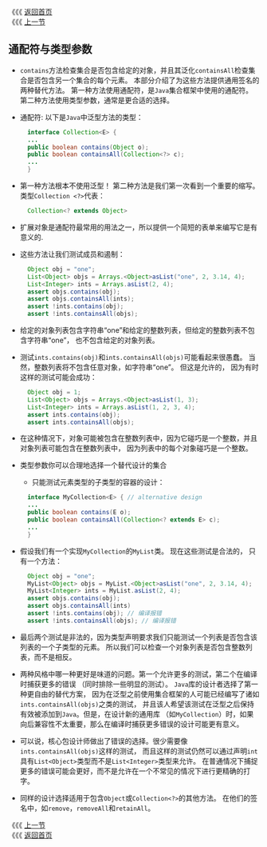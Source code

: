 《《《 [返回首页](../README.md)       <br/>
《《《 [上一节](05_Arrays.md)

## 通配符与类型参数

- `contains`方法检查集合是否包含给定的对象，并且其泛化`containsAll`检查集合是否包含另一个集合的每个元素。 
本部分介绍了为这些方法提供通用签名的两种替代方法。 第一种方法使用通配符，是`Java`集合框架中使用的通配符。 
第二种方法使用类型参数，通常是更合适的选择。

- 通配符: 以下是`Java`中泛型方法的类型：
  
  ```java
    interface Collection<E> {
    ...
    public boolean contains(Object o);
    public boolean containsAll(Collection<?> c);
    ...
    }
  ```  
- 第一种方法根本不使用泛型！ 第二种方法是我们第一次看到一个重要的缩写。 
类型`Collection <?>`代表：  
  
  ```java
    Collection<? extends Object>
  ```
- 扩展对象是通配符最常用的用法之一，所以提供一个简短的表单来编写它是有意义的.

- 这些方法让我们测试成员和遏制： 

  ```java
    Object obj = "one";
    List<Object> objs = Arrays.<Object>asList("one", 2, 3.14, 4);
    List<Integer> ints = Arrays.asList(2, 4);
    assert objs.contains(obj);
    assert objs.containsAll(ints);
    assert !ints.contains(obj);
    assert !ints.containsAll(objs);
  ```
- 给定的对象列表包含字符串“one”和给定的整数列表，但给定的整数列表不包含字符串“one”，
也不包含给定的对象列表。
- 测试`ints.contains(obj)`和`ints.containsAll(objs)`可能看起来很愚蠢。 
当然，整数列表将不包含任意对象，如字符串“one”。 但这是允许的，
因为有时这样的测试可能会成功：  

  ```java
    Object obj = 1;
    List<Object> objs = Arrays.<Object>asList(1, 3);
    List<Integer> ints = Arrays.asList(1, 2, 3, 4);
    assert ints.contains(obj);
    assert ints.containsAll(objs);
  ```
- 在这种情况下，对象可能被包含在整数列表中，因为它碰巧是一个整数，并且对象列表可能包含在整数列表中，
因为列表中的每个对象碰巧是一个整数。  
- 类型参数你可以合理地选择一个替代设计的集合
  - 只能测试元素类型的子类型的容器的设计：

  ```java
    interface MyCollection<E> { // alternative design
    ...
    public boolean contains(E o);
    public boolean containsAll(Collection<? extends E> c);
    ...
    }
  ```
- 假设我们有一个实现`MyCollection`的`MyList`类。 现在这些测试是合法的，
只有一个方法：

  ```java
    Object obj = "one";
    MyList<Object> objs = MyList.<Object>asList("one", 2, 3.14, 4);
    MyList<Integer> ints = MyList.asList(2, 4);
    assert objs.contains(obj);
    assert objs.containsAll(ints)
    assert !ints.contains(obj); // 编译报错
    assert !ints.containsAll(objs); // 编译报错
  ```
- 最后两个测试是非法的，因为类型声明要求我们只能测试一个列表是否包含该列表的一个子类型的元素。
所以我们可以检查一个对象列表是否包含整数列表，而不是相反。
  
- 两种风格中哪一种更好是味道的问题。第一个允许更多的测试，第二个在编译时捕获更多的错误
（同时排除一些明显的测试）。 `Java`库的设计者选择了第一种更自由的替代方案，
因为在泛型之前使用集合框架的人可能已经编写了诸如`ints.containsAll(objs)`之类的测试，
并且该人希望该测试在泛型之后保持有效被添加到`Java`。但是，在设计新的通用库
（如`MyCollection`）时，如果向后兼容性不太重要，那么在编译时捕获更多错误的设计可能更有意义。
  
- 可以说，核心包设计师做出了错误的选择。很少需要像`ints.containsAll(objs)`这样的测试，
而且这样的测试仍然可以通过声明`int`具有`List<Object>`类型而不是`List<Integer>`类型来允许。
在普通情况下捕捉更多的错误可能会更好，而不是允许在一个不常见的情况下进行更精确的打字。
  
- 同样的设计选择适用于包含`Object`或`Collection<?>`的其他方法。
  在他们的签名中，如`remove`，`removeAll`和`retainAll`。









《《《 [上一节](06_Wildcards_Versus_Type_Parameters.md) <br/>
《《《 [返回首页](../README.md)